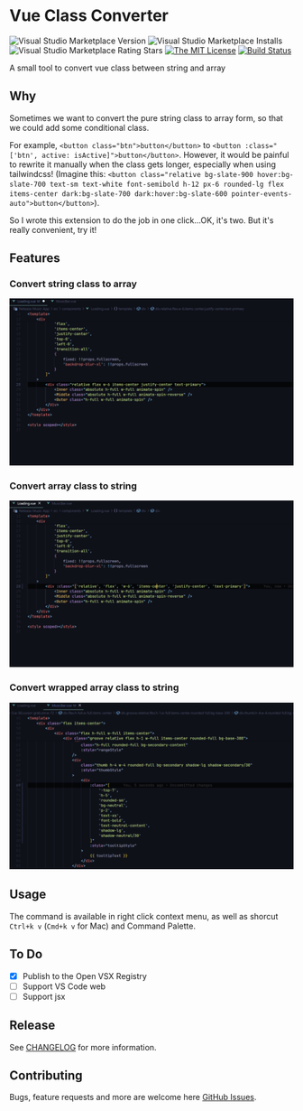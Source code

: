 # Vue Class Converter

![Visual Studio Marketplace Version](https://img.shields.io/visual-studio-marketplace/v/aaaaronzhou.vue-class-converter.svg)
![Visual Studio Marketplace Installs](https://img.shields.io/visual-studio-marketplace/i/aaaaronzhou.vue-class-converter.svg)
![Visual Studio Marketplace Rating Stars](https://img.shields.io/visual-studio-marketplace/stars/aaaaronzhou.vue-class-converter.svg)
[![The MIT License](https://img.shields.io/badge/license-MIT-orange.svg)](http://opensource.org/licenses/MIT)
[![Build Status](https://img.shields.io/github/actions/workflow/status/Clarkkkk/vue-class-converter/.github%2Fworkflows%2Fpublish.yml)](https://github.com/Clarkkkk/vue-class-converter/actions)

A small tool to convert vue class between string and array

## Why

Sometimes we want to convert the pure string class to array form, so that we could add some conditional class. 

For example, `<button class="btn">button</button>` to `<button :class="['btn', active: isActive]">button</button>`. However, it would be painful to rewrite it manually when the class gets longer, especially when using tailwindcss! (Imagine this: `<button class="relative bg-slate-900 hover:bg-slate-700 text-sm text-white font-semibold h-12 px-6 rounded-lg flex items-center dark:bg-slate-700 dark:hover:bg-slate-600 pointer-events-auto">button</button>`). 

So I wrote this extension to do the job in one click...OK, it's two. But it's really convenient, try it!

## Features

### Convert string class to array
![string-to-array][string-to-array]

### Convert array class to string
![array-to-string][array-to-string]

### Convert wrapped array class to string
![wrapped-array-to-string][wrapped-array-to-string]

## Usage
The command is available in right click context menu, as well as shorcut `Ctrl+k v` (`Cmd+k v` for Mac) and Command Palette.

## To Do

- [x] Publish to the Open VSX Registry
- [ ] Support VS Code web
- [ ] Support jsx

## Release

See [CHANGELOG](CHANGELOG.md) for more information.

## Contributing

Bugs, feature requests and more are welcome here [GitHub Issues](https://github.com/Clarkkkk/vue-class-converter/issues).

[string-to-array]: https://raw.githubusercontent.com/Clarkkkk/vue-class-converter/main/assets/string-to-array.gif
[array-to-string]: https://raw.githubusercontent.com/Clarkkkk/vue-class-converter/main/assets/array-to-string.gif
[wrapped-array-to-string]: https://raw.githubusercontent.com/Clarkkkk/vue-class-converter/main/assets/wrapped-array-to-string.gif
